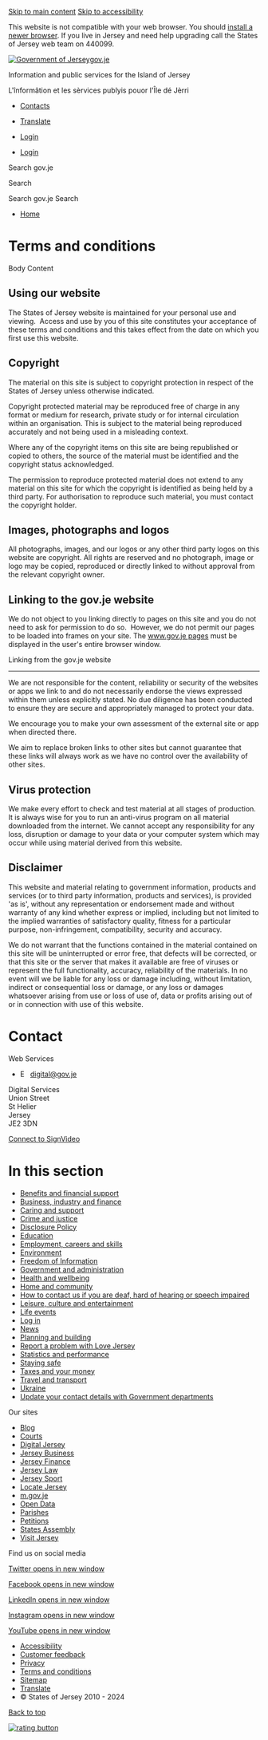 [Skip to main content](#startcontent) [Skip to accessibility](https://www.gov.je/Pages/accessibility.aspx)

This website is not compatible with your web browser. You should [install a newer browser](https://www.google.com/chrome/). If you live in Jersey and need help upgrading call the States of Jersey web team on 440099.

[![Government of Jersey](https://govje.azureedge.net/images/Gov-Jersey-Crest.svg)gov.je](https://www.gov.je/Pages/default.aspx "govje home")

Information and public services for the Island of Jersey

L'înformâtion et les sèrvices publyis pouor I'Île dé Jèrri

* [Contacts](https://www.gov.je/Pages/contacts.aspx "Opens contacts page")
    
* [Translate](https://www.gov.je/Pages/TranslateSite.aspx "Opens site translate page")
* [Login](https://www.gov.je/pages/login.aspx "Opens login page")

* [Login](https://www.gov.je/pages/login.aspx "Opens login page")

Search gov.je

 Search

Search gov.je  Search

* [Home](https://www.gov.je/Pages/default.aspx "gov.je home")

    

Terms and conditions
====================

Body Content

Using our website
-----------------

The States of Jersey website is maintained for your personal use and viewing.  Access and use by you of this site constitutes your acceptance of these terms and conditions and this takes effect from the date on which you first use this website.

Copyright
---------

The material on this site is subject to copyright protection in respect of the States of Jersey unless otherwise indicated.

Copyright protected material may be reproduced free of charge in any format or medium for research, private study or for internal circulation within an organisation. This is subject to the material being reproduced accurately and not being used in a misleading context.

Where any of the copyright items on this site are being republished or copied to others, the source of the material must be identified and the copyright status acknowledged.

The permission to reproduce protected material does not extend to any material on this site for which the copyright is identified as being held by a third party. For authorisation to reproduce such material, you must contact the copyright holder.

Images, photographs and logos
-----------------------------

All photographs, images, and our logos or any other third party logos on this website are copyright. All rights are reserved and no photograph, image or logo may be copied, reproduced or directly linked to without approval from the relevant copyright owner.

Linking to the gov.je website
-----------------------------

We do not object to you linking directly to pages on this site and you do not need to ask for permission to do so.  However, we do not permit our pages to be loaded into frames on your site. The www.gov.je pages must be displayed in the user's entire browser window.

Linking from the gov.je website  

----------------------------------

We are not responsible for the content, reliability or security of the websites or apps we link to and do not necessarily endorse the views expressed within them unless explicitly stated. No due diligence has been conducted to ensure they are secure and appropriately managed to protect your data.   

We encourage you to make your own assessment of the external site or app when directed there.   

We aim to replace broken links to other sites but cannot guarantee that these links will always work as we have no control over the availability of other sites.  

Virus protection
----------------

We make every effort to check and test material at all stages of production.  It is always wise for you to run an anti-virus program on all material downloaded from the internet. We cannot accept any responsibility for any loss, disruption or damage to your data or your computer system which may occur while using material derived from this website.

Disclaimer
----------

This website and material relating to government information, products and services (or to third party information, products and services), is provided 'as is', without any representation or endorsement made and without warranty of any kind whether express or implied, including but not limited to the implied warranties of satisfactory quality, fitness for a particular purpose, non-infringement, compatibility, security and accuracy.

We do not warrant that the functions contained in the material contained on this site will be uninterrupted or error free, that defects will be corrected, or that this site or the server that makes it available are free of viruses or represent the full functionality, accuracy, reliability of the materials. In no event will we be liable for any loss or damage including, without limitation, indirect or consequential loss or damage, or any loss or damages whatsoever arising from use or loss of use of, data or profits arising out of or in connection with use of this website.

Contact
=======

Web Services

* E   [digital@gov.je](mailto:digital@gov.je)

Digital Services  
Union Street  
St Helier  
Jersey  
JE2 3DN

[Connect to SignVideo](https://www.gov.je/pages/signvideo.aspx)

In this section
===============

* [Benefits and financial support](https://www.gov.je/Benefits/Pages/default.aspx)
* [Business, industry and finance](https://www.gov.je/Industry/Pages/default.aspx)
* [Caring and support](https://www.gov.je/Caring/Pages/default.aspx)
* [Crime and justice](https://www.gov.je/CrimeJustice/Pages/default.aspx)
* [Disclosure Policy](https://www.gov.je/Pages/DisclosurePolicy.aspx)
* [Education](https://www.gov.je/Education/Pages/default.aspx)
* [Employment, careers and skills](https://www.gov.je/Working/Pages/default.aspx)
* [Environment](https://www.gov.je/Environment/Pages/default.aspx)
* [Freedom of Information](https://www.gov.je/Government/FreedomOfInformation/Pages/index.aspx)
* [Government and administration](https://www.gov.je/Government/Pages/default.aspx)
* [Health and wellbeing](https://www.gov.je/Health/Pages/default.aspx)
* [Home and community](https://www.gov.je/Home/Pages/default.aspx)
* [How to contact us if you are deaf, hard of hearing or speech impaired](https://www.gov.je/Pages/SignVideo.aspx)
* [Leisure, culture and entertainment](https://www.gov.je/Leisure/Pages/default.aspx)
* [Life events](https://www.gov.je/LifeEvents/Pages/default.aspx)
* [Log in](https://www.gov.je/Pages/login.aspx)
* [News](https://www.gov.je/News/Pages/default.aspx)
* [Planning and building](https://www.gov.je/PlanningBuilding/Pages/default.aspx)
* [Report a problem with Love Jersey](https://www.gov.je/Pages/lovejersey.aspx)
* [Statistics and performance](https://www.gov.je/StatisticsPerformance/Pages/index.aspx)
* [Staying safe](https://www.gov.je/StayingSafe/Pages/default.aspx)
* [Taxes and your money](https://www.gov.je/TaxesMoney/Pages/default.aspx)
* [Travel and transport](https://www.gov.je/Travel/Pages/default.aspx)
* [Ukraine](https://www.gov.je/Ukraine/Pages/index.aspx)
* [Update your contact details with Government departments](https://www.gov.je/Pages/UpdateContactDetails.aspx)

Our sites

* [Blog](https://blog.gov.je/ "Blog opens in new window")
* [Courts](https://www.courts.je/ "Courts opens in new window")
* [Digital Jersey](https://www.digital.je/ "Digital Jersey opens in new window")
* [Jersey Business](https://www.jerseybusiness.je/ "Jersey Business opens in new window")
* [Jersey Finance](https://www.jerseyfinance.je/ "Jersey Finance opens in new window")
* [Jersey Law](https://www.jerseylaw.je/Pages/default.aspx "Jersey Law opens in new window")
* [Jersey Sport](https://jerseysport.je/ "Jersey Sport opens in new window")
* [Locate Jersey](https://www.locatejersey.com/ "Locate Jersey opens in new window")
* [m.gov.je](https://m.gov.je/ "m.gov.je opens in new window")
* [Open Data](https://opendata.gov.je/ "Open Data opens in new window")
* [Parishes](https://comite.je/ "Parishes opens in new window")
* [Petitions](https://petitions.gov.je/ "Petitions opens in new window")
* [States Assembly](https://statesassembly.gov.je/ "States Assembly opens in new window")
* [Visit Jersey](https://www.jersey.com/ "Visit Jersey opens in new window")

Find us on social media

[Twitter opens in new window](https://twitter.com/govjersey "Twitter opens in new window")

[Facebook opens in new window](https://www.facebook.com/GovernmentofJersey "Facebook opens in new window")

[LinkedIn opens in new window](https://www.linkedin.com/company/government-of-jersey "LinkedIn opens in new window")

[Instagram opens in new window](https://www.instagram.com/governmentofjersey "Instagram opens in new window")

[YouTube opens in new window](https://www.youtube.com/governmentofjersey "YouTube opens in new window")

* [Accessibility](https://www.gov.je/Pages/Accessibility.aspx)
* [Customer feedback](https://one.gov.je/service/Customer_feedback)
* [Privacy](https://www.gov.je/Pages/Privacy.aspx)
* [Terms and conditions](https://www.gov.je/Pages/Terms.aspx)
* [Sitemap](https://www.gov.je/Pages/Sitemap.aspx)
* [Translate](https://www.gov.je/Pages/TranslateSite.aspx)
* © States of Jersey 2010 - 2024

[Back to top](#)

[![rating button](https://websurveys2.govmetric.com/imgs/triggers/cnr.png)](https://websurveys2.govmetric.com/theme/gm/1574 "feedback")